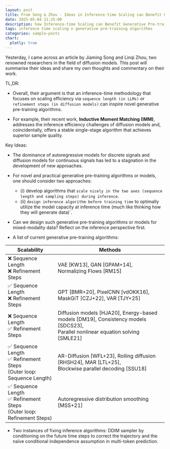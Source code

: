 ```yaml
---
layout: post
title: From Song & Zhou - Ideas in Inference-time Scaling can Benefit Generative Pre-training Algorithms
date: 2025-05-04 21:25:00
description: how Inference-time Scaling can Benefit Generative Pre-training Algorithms
tags: inference time scaling n generative pre-training algorithms
categories: sample-posts
chart:
  plotly: true
---
```


Yesterday, I came across an article by Jiaming Song and Linqi Zhou, two renowned researchers in the field of diffusion models. This post will summarise their ideas and share my own thoughts and commentary on their work.

TL,DR:

- Overall, their argument is that an inference-time methodology that focuses on scaling efficiency via `sequence length (in LLMs)` or `refinement steps (in diffusion models)` can inspire novel generative pre-training algorithms.

- For example, their recent work, **Inductive Moment Matching (IMM)**, addresses the inference efficiency challenges of diffusion models and, coincidentally, offers a stable single-stage algorithm that achieves superior sample quality.

Key Ideas:

- The dominance of autoregressive models for discrete signals and diffusion models for continuous signals has led to a stagnation in the development of new approaches.

- For novel and practical generative pre-training algorithms or models, one should consider two approaches:

  - (i) develop algorithms that `scale nicely in the two axes (sequence length and sampling steps) during inference`.
  - (ii) `design inference algorithm before training time` to optimally utilize the model capacity at inference time (much like thinking how they will generate data)`.

- Can we design such generative pre-training algorithms or models for mixed-modality data? Reflect on the inference perspective first.

- A list of current generative pre-training algorithms:

| Scalability                                                                 | Methods                                                                                                                            |
| --------------------------------------------------------------------------- | ---------------------------------------------------------------------------------------------------------------------------------- |
| ❌ Sequence Length<br>❌ Refinement Steps                                   | VAE [KW13], GAN [GPAM+14], Normalizing Flows [RM15]                                                                                |
| ✅ Sequence Length<br>❌ Refinement Steps                                   | GPT [BMR+20], PixelCNN [vdOKK16], MaskGiT [CZJ+22], VAR [TJY+25]                                                                   |
| ❌ Sequence Length<br>✅ Refinement Steps                                   | Diffusion models [HJA20], Energy-based models [DM19], Consistency models [SDCS23],<br>Parallel nonlinear equation solving [SMLE21] |
| ✅ Sequence Length<br>✅ Refinement Steps<br>(Outer loop: Sequence Length)  | AR-Diffusion [WFL+23], Rolling diffusion [RHSH24], MAR [LTL+25],<br>Blockwise parallel decoding [SSU18]                            |
| ✅ Sequence Length<br>✅ Refinement Steps<br>(Outer loop: Refinement Steps) | Autoregressive distribution smoothing [MSS+21]                                                                                     |

- Two instances of fixing inference algorithms: DDIM sampler by conditioning on the future time steps to correct the trajectory and the naïve conditional independence assumption in multi-token prediction.
